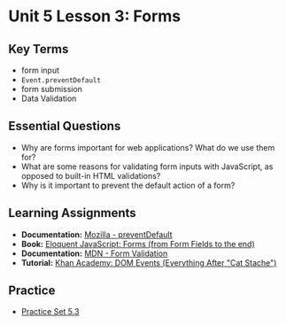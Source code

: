 # Unit 5 Lesson 3: Forms

## Key Terms
* form input
* `Event.preventDefault`
* form submission
* Data Validation

## Essential Questions
* Why are forms important for web applications? What do we use them for?
* What are some reasons for validating form inputs with JavaScript, as opposed to built-in HTML validations?
* Why is it important to prevent the default action of a form?

## Learning Assignments
* **Documentation:** [Mozilla - preventDefault](https://developer.mozilla.org/en-US/docs/Web/API/Event/preventDefault)
* **Book:** [Eloquent JavaScript: Forms (from Form Fields to the end)](https://eloquentjavascript.net/18_http.html#h_H222GOgM6T)
* **Documentation:** [MDN - Form Validation](https://developer.mozilla.org/en-US/docs/Learn/Forms/Form_validation)
* **Tutorial:** [Khan Academy: DOM Events (Everything After "Cat Stache")](https://www.khanacademy.org/computing/computer-programming/html-css-js/html-js-dom-events#html-js-dom-events)


## Practice
* [Practice Set 5.3](https://github.com/The-Marcy-Lab-School/se-unit-5-DOM/blob/master/lesson-3-forms/practice-set/exercises.md)
